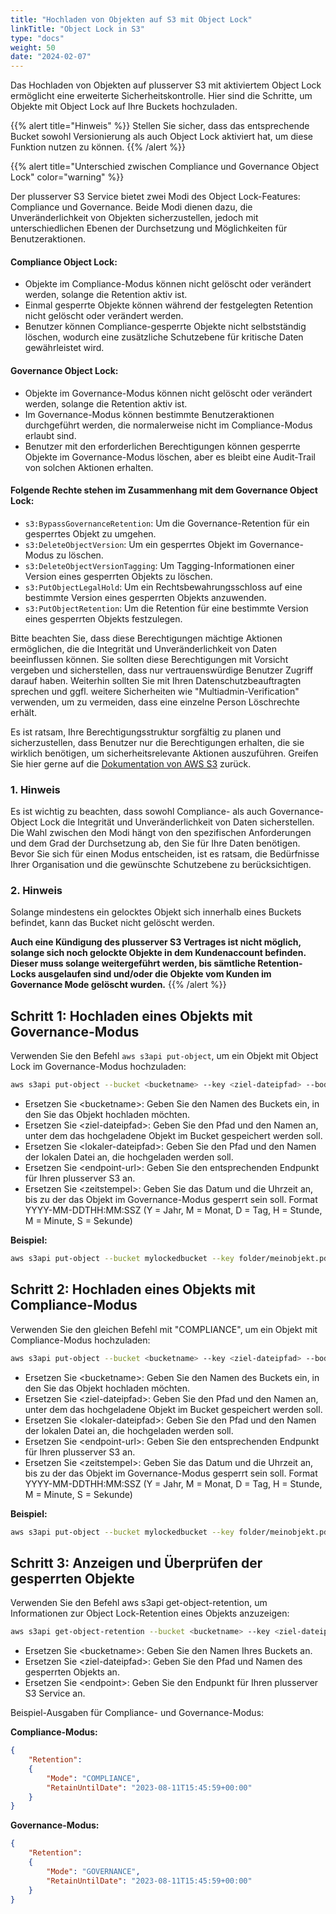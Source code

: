 ```yaml
---
title: "Hochladen von Objekten auf S3 mit Object Lock"
linkTitle: "Object Lock in S3"
type: "docs"
weight: 50
date: "2024-02-07"
---
```


Das Hochladen von Objekten auf plusserver S3 mit aktiviertem Object Lock ermöglicht eine erweiterte Sicherheitskontrolle. Hier sind die Schritte, um Objekte mit Object Lock auf Ihre Buckets hochzuladen.

{{% alert title="Hinweis" %}}
Stellen Sie sicher, dass das entsprechende Bucket sowohl Versionierung als auch Object Lock aktiviert hat, um diese Funktion nutzen zu können.
{{% /alert %}}

{{% alert title="Unterschied zwischen Compliance und Governance Object Lock" color="warning" %}}

Der plusserver S3 Service bietet zwei Modi des Object Lock-Features: Compliance und Governance. Beide Modi dienen dazu, die Unveränderlichkeit von Objekten sicherzustellen, jedoch mit unterschiedlichen Ebenen der Durchsetzung und Möglichkeiten für Benutzeraktionen.

#### Compliance Object Lock:

- Objekte im Compliance-Modus können nicht gelöscht oder verändert werden, solange die Retention aktiv ist.
- Einmal gesperrte Objekte können während der festgelegten Retention nicht gelöscht oder verändert werden.
- Benutzer können Compliance-gesperrte Objekte nicht selbstständig löschen, wodurch eine zusätzliche Schutzebene für kritische Daten gewährleistet wird.

#### Governance Object Lock:

- Objekte im Governance-Modus können nicht gelöscht oder verändert werden, solange die Retention aktiv ist.
- Im Governance-Modus können bestimmte Benutzeraktionen durchgeführt werden, die normalerweise nicht im Compliance-Modus erlaubt sind.
- Benutzer mit den erforderlichen Berechtigungen können gesperrte Objekte im Governance-Modus löschen, aber es bleibt eine Audit-Trail von solchen Aktionen erhalten.

#### Folgende Rechte stehen im Zusammenhang mit dem Governance Object Lock:

- `s3:BypassGovernanceRetention`: Um die Governance-Retention für ein gesperrtes Objekt zu umgehen.
- `s3:DeleteObjectVersion`: Um ein gesperrtes Objekt im Governance-Modus zu löschen.
- `s3:DeleteObjectVersionTagging`: Um Tagging-Informationen einer Version eines gesperrten Objekts zu löschen.
- `s3:PutObjectLegalHold`: Um ein Rechtsbewahrungsschloss auf eine bestimmte Version eines gesperrten Objekts anzuwenden.
- `s3:PutObjectRetention`: Um die Retention für eine bestimmte Version eines gesperrten Objekts festzulegen.

Bitte beachten Sie, dass diese Berechtigungen mächtige Aktionen ermöglichen, die die Integrität und Unveränderlichkeit von Daten beeinflussen können. Sie sollten diese Berechtigungen mit Vorsicht vergeben und sicherstellen, dass nur vertrauenswürdige Benutzer Zugriff darauf haben. Weiterhin sollten Sie mit Ihren Datenschutzbeauftragten sprechen und ggfl. weitere Sicherheiten wie "Multiadmin-Verification" verwenden, um zu vermeiden, dass eine einzelne Person Löschrechte erhält.

Es ist ratsam, Ihre Berechtigungsstruktur sorgfältig zu planen und sicherzustellen, dass Benutzer nur die Berechtigungen erhalten, die sie wirklich benötigen, um sicherheitsrelevante Aktionen auszuführen. Greifen Sie hier gerne auf die [Dokumentation von AWS S3](https://docs.aws.amazon.com/s3/) zurück.

### 1. Hinweis

Es ist wichtig zu beachten, dass sowohl Compliance- als auch Governance-Object Lock die Integrität und Unveränderlichkeit von Daten sicherstellen. Die Wahl zwischen den Modi hängt von den spezifischen Anforderungen und dem Grad der Durchsetzung ab, den Sie für Ihre Daten benötigen. Bevor Sie sich für einen Modus entscheiden, ist es ratsam, die Bedürfnisse Ihrer Organisation und die gewünschte Schutzebene zu berücksichtigen.

### 2. Hinweis

Solange mindestens ein gelocktes Objekt sich innerhalb eines Buckets befindet, kann das Bucket nicht gelöscht werden. 

**Auch eine Kündigung des plusserver S3 Vertrages ist nicht möglich, solange sich noch gelockte Objekte in dem Kundenaccount befinden. Dieser muss solange weitergeführt werden, bis sämtliche Retention-Locks ausgelaufen sind und/oder die Objekte vom Kunden im Governance Mode gelöscht wurden.**
{{% /alert %}}

## Schritt 1: Hochladen eines Objekts mit Governance-Modus

Verwenden Sie den Befehl `aws s3api put-object`, um ein Objekt mit Object Lock im Governance-Modus hochzuladen:

```bash
aws s3api put-object --bucket <bucketname> --key <ziel-dateipfad> --body <lokaler-dateipfad> --endpoint-url=https://<endpoint-url> --object-lock-mode GOVERNANCE --object-lock-retain-until-date <zeitstempel>
```
* Ersetzen Sie \<bucketname>: Geben Sie den Namen des Buckets ein, in den Sie das Objekt hochladen möchten.
* Ersetzen Sie \<ziel-dateipfad>: Geben Sie den Pfad und den Namen an, unter dem das hochgeladene Objekt im Bucket gespeichert werden soll.
* Ersetzen Sie \<lokaler-dateipfad>: Geben Sie den Pfad und den Namen der lokalen Datei an, die hochgeladen werden soll.
* Ersetzen Sie \<endpoint-url>: Geben Sie den entsprechenden Endpunkt für Ihren plusserver S3 an.
* Ersetzen Sie \<zeitstempel>: Geben Sie das Datum und die Uhrzeit an, bis zu der das Objekt im Governance-Modus gesperrt sein soll. Format YYYY-MM-DDTHH:MM:SSZ (Y = Jahr, M = Monat, D = Tag, H = Stunde, M = Minute, S = Sekunde)

**Beispiel:**
```bash
aws s3api put-object --bucket mylockedbucket --key folder/meinobjekt.pdf --body /pfad/zu/meinobjekt.pdf --endpoint-url=https://s3.de-west-1.psmanaged.com --object-lock-mode GOVERNANCE --object-lock-retain-until-date "2023-08-11T14:35:59Z"
```

## Schritt 2: Hochladen eines Objekts mit Compliance-Modus

Verwenden Sie den gleichen Befehl mit "COMPLIANCE", um ein Objekt mit Compliance-Modus hochzuladen:
```bash
aws s3api put-object --bucket <bucketname> --key <ziel-dateipfad> --body <lokaler-dateipfad> --endpoint-url=https://<endpoint-url> --object-lock-mode COMPLIANCE --object-lock-retain-until-date <zeitstempel>
```
* Ersetzen Sie \<bucketname>: Geben Sie den Namen des Buckets ein, in den Sie das Objekt hochladen möchten.
* Ersetzen Sie \<ziel-dateipfad>: Geben Sie den Pfad und den Namen an, unter dem das hochgeladene Objekt im Bucket gespeichert werden soll.
* Ersetzen Sie \<lokaler-dateipfad>: Geben Sie den Pfad und den Namen der lokalen Datei an, die hochgeladen werden soll.
* Ersetzen Sie \<endpoint-url>: Geben Sie den entsprechenden Endpunkt für Ihren plusserver S3 an.
* Ersetzen Sie \<zeitstempel>: Geben Sie das Datum und die Uhrzeit an, bis zu der das Objekt im Governance-Modus gesperrt sein soll. Format YYYY-MM-DDTHH:MM:SSZ (Y = Jahr, M = Monat, D = Tag, H = Stunde, M = Minute, S = Sekunde)

**Beispiel:**
```bash
aws s3api put-object --bucket mylockedbucket --key folder/meinobjekt.pdf --body /pfad/zu/meinobjekt.pdf --endpoint-url=https://s3.de-west-1.psmanaged.com --object-lock-mode COMPLIANCE --object-lock-retain-until-date "2023-08-11T14:35:59Z"
```

## Schritt 3: Anzeigen und Überprüfen der gesperrten Objekte

Verwenden Sie den Befehl aws s3api get-object-retention, um Informationen zur Object Lock-Retention eines Objekts anzuzeigen:
```bash
aws s3api get-object-retention --bucket <bucketname> --key <ziel-dateipfad> --endpoint-url=https://<endpoint>
```

* Ersetzen Sie \<bucketname>: Geben Sie den Namen Ihres Buckets an.
* Ersetzen Sie \<ziel-dateipfad>: Geben Sie den Pfad und Namen des gesperrten Objekts an.
* Ersetzen Sie \<endpoint>: Geben Sie den Endpunkt für Ihren plusserver S3 Service an.

Beispiel-Ausgaben für Compliance- und Governance-Modus:

**Compliance-Modus:**
```json
{
    "Retention": 
    {
        "Mode": "COMPLIANCE",
        "RetainUntilDate": "2023-08-11T15:45:59+00:00"
    }
}
```
**Governance-Modus:**
```json
{
    "Retention": 
    {
        "Mode": "GOVERNANCE",
        "RetainUntilDate": "2023-08-11T15:45:59+00:00"
    }
}

```